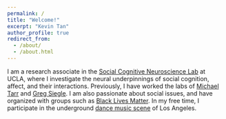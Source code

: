 ```yaml
---
permalink: /
title: "Welcome!"
excerpt: "Kevin Tan"
author_profile: true
redirect_from: 
  - /about/
  - /about.html
---
```

I am a research associate in the [Social Cognitive Neuroscience Lab](http://www.scn.ucla.edu) at UCLA, where I investigate the neural underpinnings of social cognition, affect, and their interactions. Previously, I have worked the labs of [Michael Tarr](http://tarrlab.org) and [Greg Siegle](http://www.wpic.pitt.edu/research/pican/). I am also passionate about social issues, and have organized with groups such as [Black Lives Matter](https://blacklivesmatter.com/). In my free time, I participate in the underground [dance music scene](https://www.kcet.org/shows/real-scenes/episodes/los-angeles) of Los Angeles.